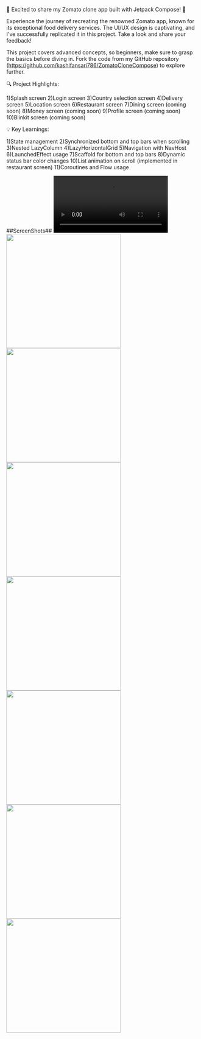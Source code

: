 🚀 Excited to share my Zomato clone app built with Jetpack Compose! 🚀

Experience the journey of recreating the renowned Zomato app, known for its exceptional food delivery services. The UI/UX design is captivating, and I've successfully replicated it in this project. Take a look and share your feedback!

This project covers advanced concepts, so beginners, make sure to grasp the basics before diving in. Fork the code from my GitHub repository (https://github.com/kashifansari786/ZomatoCloneCompose) to explore further.

🔍 Project Highlights:

1)Splash screen
2)Login screen
3)Country selection screen
4)Delivery screen
5)Location screen
6)Restaurant screen
7)Dining screen (coming soon)
8)Money screen (coming soon)
9)Profile screen (coming soon)
10)Blinkit screen (coming soon)

💡 Key Learnings:

1)State management
2)Synchronized bottom and top bars when scrolling
3)Nested LazyColumn
4)LazyHorizontalGrid
5)Navigation with NavHost
6)LaunchedEffect usage
7)Scaffold for bottom and top bars
8)Dynamic status bar color changes
10)List animation on scroll (implemented in restaurant screen)
11)Coroutines and Flow usage

##ScreenShots##
![Video](screenshots/zomato_video.MOV)
<img src="screenshots/login_screen.png" width="300" />
<img src="screenshots/home_screen_1.png" width="300" />
<img src="screenshots/home_screen_2.png" width="300" />
<img src="screenshots/home_screen_3.png" width="300" />
<img src="screenshots/restaurant_screen_1.png" width="300" />
<img src="screenshots/restaurant_screen_2.png" width="300" />
<img src="screenshots/restaurant_screen_3.png" width="300" />


